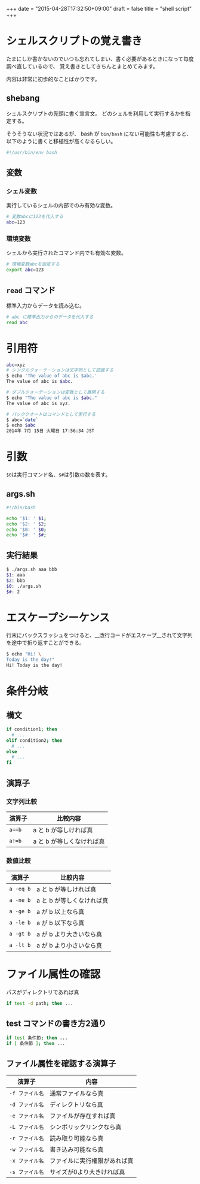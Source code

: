 +++
date = "2015-04-28T17:32:50+09:00"
draft = false
title = "shell script"
+++

# シェルスクリプトの覚え書き

たまにしか書かないのでいつも忘れてしまい、書く必要があるときになって毎度調べ直しているので、
覚え書きとしてきちんとまとめてみます。

内容は非常に初歩的なことばかりです。

## shebang

シェルスクリプトの先頭に書く宣言文。
どのシェルを利用して実行するかを指定する。

そうそうない状況ではあるが、 bash が `bin/bash` にない可能性も考慮すると、
以下のように書くと移植性が高くなるらしい。

```sh
#!/usr/bin/env bash
```

## 変数

### シェル変数

実行しているシェルの内部でのみ有効な変数。

```sh
# 変数abcに123を代入する
abc=123
```

### 環境変数

シェルから実行されたコマンド内でも有効な変数。

```sh
# 環境変数abcを設定する
export abc=123
```

## `read` コマンド

標準入力からデータを読み込む。

```sh
# abc に標準出力からのデータを代入する
read abc
```

# 引用符

```sh
abc=xyz
# シングルクォーテーションは文字列として認識する
$ echo 'The value of abc is $abc.'
The value of abc is $abc.

# ダブルクォーテーションは変数として展開する
$ echo "The value of abc is $abc."
The value of abc is xyz.

# バッククオートはコマンドとして実行する
$ abc=`date`
$ echo $abc
2014年 7月 15日 火曜日 17:56:34 JST
```

# 引数

`$0`は実行コマンド名、`$#`は引数の数を表す。

## args.sh

```sh
#!/bin/bash

echo '$1: ' $1;
echo '$2: ' $2;
echo '$0: ' $0;
echo '$#: ' $#;
```

## 実行結果

```sh
$ ./args.sh aaa bbb
$1: aaa
$2: bbb
$0: ./args.sh
$#: 2
```

# エスケープシーケンス

行末にバックスラッシュをつけると、__改行コードがエスケープ__されて文字列を途中で折り返すことができる。

```sh
$ echo "Hi! \
Today is the day!"
Hi! Today is the day!
```

# 条件分岐

## 構文

```sh
if condition1; then
  # ...
elif condition2; then
  # ...
else
  # ...
fi
```

## 演算子

### 文字列比較

| 演算子 | 比較内容 |
|-----|-----|
| `a==b` | a と b が等しければ真 |
| `a!=b` | a と b が等しくなければ真 |

### 数値比較

| 演算子 | 比較内容 |
|-----|-----|
| `a -eq b` | a と b が等しければ真 |
| `a -ne b` | a と b が等しくなければ真 |
| `a -ge b` | a が b 以上なら真 |
| `a -le b` | a が b 以下なら真 |
| `a -gt b` | a が b より大きいなら真 |
| `a -lt b` | a が b より小さいなら真 |

# ファイル属性の確認

パスがディレクトリであれば真

```sh
if test -d path; then ...
```

## test コマンドの書き方2通り

```sh
if test 条件節; then ...
if [ 条件節 ]; then ...
```

## ファイル属性を確認する演算子

演算子 | 内容
-----|-----
`-f ファイル名` | 通常ファイルなら真
`-d ファイル名` | ディレクトリなら真
`-e ファイル名` | ファイルが存在すれば真
`-L ファイル名` | シンボリックリンクなら真
`-r ファイル名` | 読み取り可能なら真
`-w ファイル名` | 書き込み可能なら真
`-x ファイル名` | ファイルに実行権限があれば真
`-s ファイル名` | サイズが0より大きければ真
